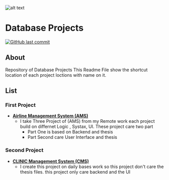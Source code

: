 ![alt text](![Database](https://github.com/samiwadh/Database-Project/assets/140711403/3f804a5a-b75b-412a-affa-357a2269cedc).jpg)
# Database Projects
[![GitHub last commit](https://img.shields.io/github/last-commit/samiwadh/Database-Project?color=%23f54242)](https://github.com/samiwadh/Database-Project)
## About
Repository of Database Projects This Readme File show the shortcut location of each project loctions with name on it.

## List

### First Project 
  - **[Airline Management System (AMS)](https://github.com/samiwadh/Database-Project/tree/main/List%20of%20project/Airline%20Management%20System)**
    - I take Three Project of (AMS) from my Remote work each project build on differnet Logic , Systax, UI. These project care two part
      - Part One is based on Backend and thesis
      - Part Second care User Interface and thesis
### Second Project 
  - **[CLINIC Management System (CMS)](https://github.com/samiwadh/Database-Project/tree/main/List%20of%20project/CLINIC%20Management%20System)**
    -  I create this project on daily bases work so this project don't care the thesis files. this project only care backend and the UI 
